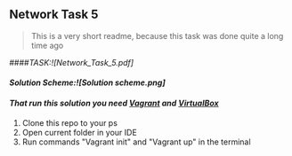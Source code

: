 ## Network Task 5
> This is a very short readme, because this task was done quite a long time ago

####_TASK:![Network_Task_5.pdf]_

#### _Solution Scheme:![Solution scheme.png]_

#### _That run this solution you need [Vagrant](https://www.vagrantup.com/downloads) and [VirtualBox](https://www.virtualbox.org/wiki/Downloads)_

1. Clone this repo to your ps
2. Open current folder in your IDE
3. Run commands "Vagrant init" and "Vagrant up" in the terminal